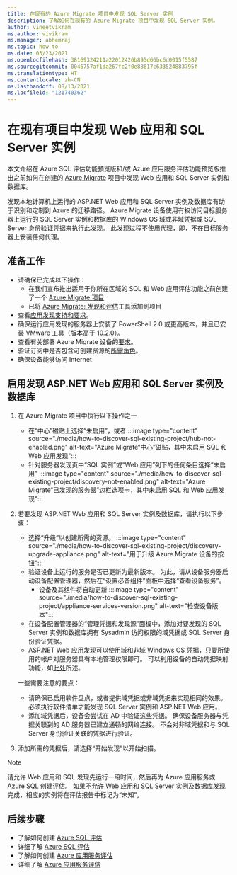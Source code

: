 ```yaml
---
title: 在现有的 Azure Migrate 项目中发现 SQL Server 实例
description: 了解如何在现有的 Azure Migrate 项目中发现 SQL Server 实例。
author: vineetvikram
ms.author: vivikram
ms.manager: abhemraj
ms.topic: how-to
ms.date: 03/23/2021
ms.openlocfilehash: 38169324211a22012426b895d66bc6d0015f5587
ms.sourcegitcommit: 0046757af1da267fc2f0e88617c633524883795f
ms.translationtype: HT
ms.contentlocale: zh-CN
ms.lasthandoff: 08/13/2021
ms.locfileid: "121740362"
---
```

# <a name="discover-web-apps-and-sql-server-instances-in-an-existing-project"></a>在现有项目中发现 Web 应用和 SQL Server 实例

本文介绍在 Azure SQL 评估功能预览版和/或 Azure 应用服务评估功能预览版推出之前如何在创建的 [Azure Migrate](./migrate-services-overview.md) 项目中发现 Web 应用和 SQL Server 实例和数据库。

发现本地计算机上运行的 ASP.NET Web 应用和 SQL Server 实例及数据库有助于识别和定制到 Azure 的迁移路径。 Azure Migrate 设备使用有权访问目标服务器上运行的 SQL Server 实例和数据库的 Windows OS 域或非域凭据或 SQL Server 身份验证凭据来执行此发现。
此发现过程不使用代理，即，不在目标服务器上安装任何代理。

## <a name="before-you-start"></a>准备工作

- 请确保已完成以下操作：
    - 在我们宣布推出适用于你所在区域的 SQL 和 Web 应用评估功能之前创建了一个 [Azure Migrate 项目](./create-manage-projects.md)
    - 已将 [Azure Migrate: 发现和评估](./how-to-assess.md)工具添加到项目
- 查看[应用发现支持和要求](./migrate-support-matrix-vmware.md#vmware-requirements)。
-  确保运行应用发现的服务器上安装了 PowerShell 2.0 或更高版本，并且已安装 VMware 工具（版本高于 10.2.0）。
- 查看有关部署 Azure Migrate 设备的[要求](./migrate-appliance.md)。
- 验证订阅中是否包含可创建资源的[所需角色](./create-manage-projects.md#verify-permissions)。
- 确保设备能够访问 Internet

## <a name="enable-discovery-of-aspnet-web-apps-and-sql-server-instances-and-databases"></a>启用发现 ASP.NET Web 应用和 SQL Server 实例及数据库

1. 在 Azure Migrate 项目中执行以下操作之一
    - 在“中心”磁贴上选择“未启用”，或者   :::image type="content" source="./media/how-to-discover-sql-existing-project/hub-not-enabled.png" alt-text="Azure Migrate“中心”磁贴，其中未启用 SQL 和 Web 应用发现":::
    - 针对服务器发现页中“SQL 实例”或“Web 应用”列下的任何条目选择“未启用”   :::image type="content" source="./media/how-to-discover-sql-existing-project/discovery-not-enabled.png" alt-text="Azure Migrate“已发现的服务器”边栏选项卡，其中未启用 SQL 和 Web 应用发现":::
2. 若要发现 ASP.NET Web 应用和 SQL Server 实例及数据库，请执行以下步骤：
    - 选择“升级”以创建所需的资源。
        :::image type="content" source="./media/how-to-discover-sql-existing-project/discovery-upgrade-appliance.png" alt-text="用于升级 Azure Migrate 设备的按钮":::
    - 验证设备上运行的服务是否已更新为最新版本。 为此，请从设备服务器启动设备配置管理器，然后在“设置必备组件”面板中选择“查看设备服务”。
        - 设备及其组件将自动更新 :::image type="content" source="./media/how-to-discover-sql-existing-project/appliance-services-version.png" alt-text="检查设备版本":::
    - 在设备配置管理器的“管理凭据和发现源”面板中，添加对要发现的 SQL Server 实例和数据库拥有 Sysadmin 访问权限的域凭据或 SQL Server 身份验证凭据。
    - ASP.NET Web 应用发现可以使用域和非域 Windows OS 凭据，只要所使用的帐户对服务器具有本地管理权限即可。
    可以利用设备的自动凭据映射功能，如[此处](./tutorial-discover-vmware.md#start-continuous-discovery)所述。

    一些需要注意的要点：
    - 请确保已启用软件盘点，或者提供域凭据或非域凭据来实现相同的效果。 必须执行软件清单才能发现 SQL Server 实例和 ASP.NET Web 应用。
    - 添加域凭据后，设备会尝试在 AD 中验证这些凭据。 确保设备服务器与凭据关联到的 AD 服务器已建立通畅的网络连接。 不会对非域凭据和与 SQL Server 身份验证关联的凭据进行验证。

3. 添加所需的凭据后，请选择“开始发现”以开始扫描。

> [!Note]
>请允许 Web 应用和 SQL 发现先运行一段时间，然后再为 Azure 应用服务或 Azure SQL 创建评估。 如果不允许 Web 应用和 SQL Server 实例及数据库发现完成，相应的实例将在评估报告中标记为“未知”。

## <a name="next-steps"></a>后续步骤

- 了解如何创建 [Azure SQL 评估](./how-to-create-azure-sql-assessment.md)
- 详细了解 [Azure SQL 评估](./concepts-azure-sql-assessment-calculation.md)
- 了解如何创建 [Azure 应用服务评估](./how-to-create-azure-app-service-assessment.md)
- 详细了解 [Azure 应用服务评估](./concepts-azure-webapps-assessment-calculation.md)